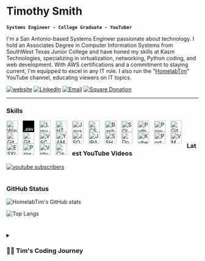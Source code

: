# Timothy Smith

**`Systems Engineer - College Graduate - YouTuber`**

I'm a San Antonio-based Systems Engineer passionate about technology. I hold an Associates Degree in Computer Information Systems from SouthWest Texas Junior College and have honed my skills at Kasm Technologies, specializing in virtualization, networking, Python coding, and web development. With AWS certifications and a commitment to staying current, I'm equipped to excel in any IT role. I also run the "[HomelabTim](https://youtube.com/@HomelabTim)" YouTube channel, educating viewers on IT topics.

   <p align="left">
      <a href="https://homelabtim.com">
         <img alt="website" title="View My Website" src="https://custom-icon-badges.demolab.com/badge/-WEBSITE-E61B23?style=for-the-badge&logo=globe&logoColor=white"/></a> 
      <a href="https://www.linkedin.com/in/HomelabTim/">
         <img alt="LinkedIn" title="View My LinkedIn Profile" src="https://custom-icon-badges.demolab.com/badge/-LINKEDIN-darkblue?style=for-the-badge&logo=linkedin&logoColor=white"/></a>
      <a href="smithtimothy233@protonmail.com">
         <img alt="Email" title="Email Me" src="https://custom-icon-badges.demolab.com/badge/-EMAIL-purple?style=for-the-badge&logo=mail&logoColor=white"/></a>
      <a href="https://square.link/u/Ua4WBEb1">
         <img alt="Square Donation" title="Donate To Me" src="https://custom-icon-badges.demolab.com/badge/-DONATE-brightgreen?style=for-the-badge&logo=dollar-sign&logoSource=feather&logoColor=white"/></a>
   </p>

---

### Skills

<img align="left" alt="Windows" width="30px" style="padding-right:10px;" src="https://cdn.jsdelivr.net/gh/devicons/devicon/icons/windows8/windows8-original.svg"/>
<img align="left" alt="Mac" width="30px" style="padding-right:10px;" src="data:image/svg+xml,%3Csvg role='img' viewBox='0 0 24 24' xmlns='http://www.w3.org/2000/svg'%3E%3Ctitle%3E.ENV%3C/title%3E%3Cpath d='M24 0v24H0V0h24ZM10.933 15.89H6.84v5.52h4.198v-.93H7.955v-1.503h2.77v-.93h-2.77v-1.224h2.978v-.934Zm2.146 0h-1.084v5.52h1.035v-3.6l2.226 3.6h1.118v-5.52h-1.036v3.686l-2.259-3.687Zm5.117 0h-1.208l1.973 5.52h1.19l1.976-5.52h-1.182l-1.352 4.085-1.397-4.086ZM5.4 19.68H3.72v1.68H5.4v-1.68Z'%3E%3C/path%3E%3C/svg%3E"/>
<img align="left" alt="Linux" width="30px" style="padding-right:10px;" src="https://cdn.jsdelivr.net/gh/devicons/devicon/icons/linux/linux-original.svg"/>
<img align="left" alt="HTML5" width="30px" style="padding-right:10px;" src="https://cdn.jsdelivr.net/gh/devicons/devicon/icons/html5/html5-original-wordmark.svg"/>
<img align="left" alt="JavaScript" width="30px" style="padding-right:10px;" src="https://cdn.jsdelivr.net/gh/devicons/devicon/icons/javascript/javascript-original.svg"/>
<img align="left" alt="CSS" width="30px" style="padding-right:10px;" src="https://cdn.jsdelivr.net/gh/devicons/devicon/icons/css3/css3-original-wordmark.svg"/>
<img align="left" alt="Bash" width="30px" style="padding-right:10px;" src=/>
<img align="left" alt="SQL" width="30px" style="padding-right:10px;" src=/>
<img align="left" alt="Python" width="30px" style="padding-right:10px;" src=/>
<img align="left" alt="PowerShell" width="30px" style="padding-right:10px;" src=/>
<img align="left" alt="Git" width="30px" style="padding-right:10px;" src=/>
<img align="left" alt="GitLab" width="30px" style="padding-right:10px;" src=/>
<img align="left" alt="GitHub" width="30px" style="padding-right:10px;" src=/>
<img align="left" alt="VSCode" width="30px" style="padding-right:10px;" src=/>
<img align="left" alt="YAML" width="30px" style="padding-right:10px;" src=/>
<img align="left" alt="JSON" width="30px" style="padding-right:10px;" src=/>
<img align="left" alt="JIRA" width="30px" style="padding-right:10px;" src=/>
<img align="left" alt="SSH" width="30px" style="padding-right:10px;" src=/>
<img align="left" alt="Docker" width="30px" style="padding-right:10px;" src=/>
<img align="left" alt="Kubernetes" width="30px" style="padding-right:10px;" src=/>
<img align="left" alt="Portainer" width="30px" style="padding-right:10px;" src=/>
<img align="left" alt="VMWare" width="30px" style="padding-right:10px;" src=/>
<img align="left" alt="ESXI" width="30px" style="padding-right:10px;" src=/>
<img align="left" alt="Proxmox" width="30px" style="padding-right:10px;" src=/>
<img align="left" alt="Virtual Box" width="30px" style="padding-right:10px;" src=/>
<img align="left" alt="Cisco" width="30px" style="padding-right:10px;" src=/>
<br />

#

### Latest YouTube Videos

<!-- BEGIN YOUTUBE-CARDS -->

<!-- END YOUTUBE-CARDS -->

<a href="https://www.youtube.com/@HomelabTim?sub_confirmation=1">
         <img alt="youtube subscribers" title="Subscribe to my YouTube channel" src="https://custom-icon-badges.demolab.com/youtube/channel/subscribers/UC_bW-rmPQktTJYwqN6klbHQ?color=blue&label=SUBSCRIBE FOR MORE&logo=video&logoColor=white&style=for-the-badge&labelColor=E61B23"/></a> 

#

### GitHub Status

![HomelabTim's GitHub stats](https://github-readme-stats.vercel.app/api?username=HomelabTim&show_icons=true&theme=algolia)

![Top Langs](https://github-readme-stats.vercel.app/api/top-langs/?username=HomelabTim&layout=donut)
<!-- ![GitHub Streak](https://streak-stats.demolab.com?user=ForrestKnight&theme=gruvbox&border_radius=4.5) -->

#

<details>
 <summary><h3>👨‍💻 Tim's Coding Journey</h3></summary>
   I'm Timothy Smith, a Systems Engineer based in San Antonio, Texas, with a passion for all things technology. With a strong foundation in Computer Information Systems and a proven track record in Information Technology, I excel in team collaboration and project management, always striving for customer satisfaction. My academic journey led me to earn an Associates Degree in Computer Information Systems from SouthWest Texas Junior College, providing me with a solid understanding of computer systems and technology.
   
   
   In my professional career, I've had the privilege of working at Kasm Technologies, where I've honed my skills in virtualization, networking, Python coding, and web development. My proficiency extends to tools such as VS Code, Git, Docker, and a variety of operating systems, including Windows, macOS, and Linux. Holding AWS certifications and boasting data management expertise, I'm committed to staying up-to-date with industry best practices.
   
   I am not only a tech enthusiast but also a content creator, maintaining the "HomelabTim" YouTube channel to educate viewers on IT-related topics. My diverse skill set, education, and work experience position me perfectly to contribute to any organization's growth and success in any IT-related role. 

[website]: https://homelabtim.com
[youtube]: https://youtube.com/@HomelabTim
